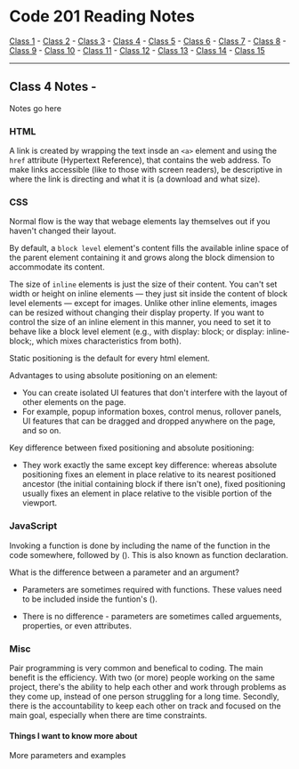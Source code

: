 # Code 201 Reading Notes

[Class 1](https://melanie-johnston.github.io/reading-notes/201/class1) -
[Class 2](https://melanie-johnston.github.io/reading-notes/201/class2) -
[Class 3](https://melanie-johnston.github.io/reading-notes/201/class3) -
[Class 4](https://melanie-johnston.github.io/reading-notes/201/class4) -
[Class 5](https://melanie-johnston.github.io/reading-notes/201/class5) -
[Class 6](https://melanie-johnston.github.io/reading-notes/201/class6) -
[Class 7](https://melanie-johnston.github.io/reading-notes/201/class7) -
[Class 8](https://melanie-johnston.github.io/reading-notes/201/class8) -
[Class 9](https://melanie-johnston.github.io/reading-notes/201/class9) -
[Class 10](https://melanie-johnston.github.io/reading-notes/201/class10) -
[Class 11](https://melanie-johnston.github.io/reading-notes/201/class11) -
[Class 12](https://melanie-johnston.github.io/reading-notes/201/class12) -
[Class 13](https://melanie-johnston.github.io/reading-notes/201/class13) -
[Class 14](https://melanie-johnston.github.io/reading-notes/201/class14) -
[Class 15](https://melanie-johnston.github.io/reading-notes/201/class15)


---

## Class 4 Notes - 

Notes go here

### HTML

A link is created by wrapping the text insde an `<a>` element and using the `href` attribute (Hypertext Reference), that contains the web address. To make links accessible (like to those with screen readers), be descriptive in where the link is directing and what it is (a download and what size).

### CSS

Normal flow is the way that webage elements lay themselves out if you haven't changed their layout. 

By default, a `block level` element's content fills the available inline space of the parent element containing it and grows along the block dimension to accommodate its content.

The size of `inline` elements is just the size of their content. You can't set width or height on inline elements — they just sit inside the content of block level elements — except for images. Unlike other inline elements, images can be resized without changing their display property. If you want to control the size of an inline element in this manner, you need to set it to behave like a block level element (e.g., with display: block; or display: inline-block;, which mixes characteristics from both).

Static positioning is the default for every html element. 

Advantages to using absolute positioning on an element:

 - You can create isolated UI features that don't interfere with the layout of other elements on the page.
 - For example, popup information boxes, control menus, rollover panels, UI features that can be dragged and dropped anywhere on the page, and so on.

Key difference between fixed positioning and absolute positioning:

- They work exactly the same except key difference: whereas absolute positioning fixes an element in place relative to its nearest positioned ancestor (the initial containing block if there isn't one), fixed positioning usually fixes an element in place relative to the visible portion of the viewport. 


### JavaScript

Invoking a function is done by including the name of the function in the code somewhere, followed by (). This is also known as function declaration. 

What is the difference between a parameter and an argument?

- Parameters are sometimes required with functions. These values need to be included inside the funtion's (). 

- There is no difference - parameters are sometimes called arguements, properties, or even attributes.  

### Misc

Pair programming is very common and benefical to coding. The main benefit is the efficiency. With two (or more) people working on the same project, there's the ability to help each other and work through problems as they come up, instead of one person struggling for a long time. Secondly, there is the accountability to keep each other on track and focused on the main goal, especially when there are time constraints. 

#### Things I want to know more about

More parameters and examples